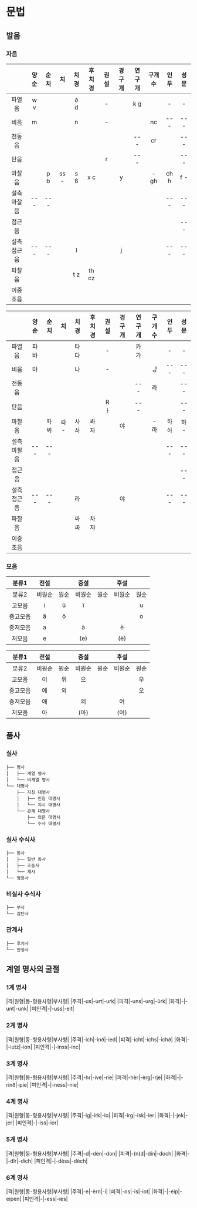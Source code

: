 # 문법

## 발음

### 자음

||양순|순치|치|치경|후치경|권설|경구개|연구개|구개수|인두|성문|
| :-: | :-: | :-: | :-: | :-: | :-: | :-: | :-: | :-: | :-: | :-: | :-: |
|파열음|w v|||ð d||-||k g||-|-|
|비음|m|||n||-|||nc|---|---|
|전동음||||||||---|cr||---|
|탄음||||||r||---|||---|
|마찰음||p b|ss -|s ß|x c||y||- gh|ch h|f -|
|설측 마찰음|---|---||||||||---|---|
|접근음|||||||||||---|
|설측 접근음|---|---||l|||j|||---|---|
|파찰음||||t z|th cz|||||||
|이중 조음||||||||||

||양순|순치|치|치경|후치경|권설|경구개|연구개|구개수|인두|성문|
| :-: | :-: | :-: | :-: | :-: | :-: | :-: | :-: | :-: | :-: | :-: | :-: |
|파열음|파 바|||타 다||-||카 가||-|-|
|비음|마|||나||-|||ᅟᅡᆼ|---|---|
|전동음||||||||---|ᄙᅡ||---|
|탄음||||||Rㅏ||---|||---|
|마찰음||ᅗᅡ ᄫᅡ|ᄯᅡ -|사 ᅀᅡ|ᄻᅡ 자||야||- ꥤᅡ|ᅙᅡ ᅌᅡ|하 -|
|설측 마찰음|---|---||||||||---|---|
|접근음|||||||||||---|
|설측 접근음|---|---||라|||야|||---|---|
|파찰음||||ᄷᅡ ᄶᅡ|차 쟈|||||||
|이중 조음||||||||||

### 모음

|분류1|전설||중설||후설||
| :-: | :-: | :-: | :-: | :-: | :-: | :-: |
|분류2|비원순|원순|비원순|원순|비원순|원순|
|고모음|i|ü|ï|||u|
|중고모음|ä|ö||||o|
|중저모음|a||à||è||
|저모음|e||(e)||(è)||

|분류1|전설||중설||후설||
| :-: | :-: | :-: | :-: | :-: | :-: | :-: |
|분류2|비원순|원순|비원순|원순|비원순|원순|
|고모음|이|위|으|||우|
|중고모음|에|외||||오|
|중저모음|애||ᄋힺ||어||
|저모음|아||(아)||(어)||

## 품사

### 실사
```
├── 명사
│   ├── 계열 명사
│   └── 비계열 명사
└── 대명사
    ├── 지칭 대명사
    │   ├── 인칭 대명사
    │   └── 지시 대명사
    └── 관계 대명사
        ├── 의문 대명사
        └── 수사 대명사
```

### 실사 수식사
```
├── 동사
│   ├── 일반 동사
│   ├── 조동사
│   └── 계사
└── 형용사
```

### 비실사 수식사
```
├── 부사
└── 감탄사
```

### 관계사
```
├── 후치사
└── 한정사
```

## 계열 명사의 굴절

### 1계 명사
|격|원형|동-형용사형|부사형|
|주격|-us|-urt|-urk|
|피격|-uns|-urg|-ürk|
|화격|-|-unt|-unk|
|피인격|-|-uss|-eit|

### 2계 명사
|격|원형|동-형용사형|부사형|
|주격|-ich|-inð|-ied|
|피격|-icht|-ichs|-ichð|
|화격|-|-iutz|-ion|
|피인격|-|-inss|-inc|

### 3계 명사
|격|원형|동-형용사형|부사형|
|주격|-hr|-ive|-rie|
|피격|-hèr|-èrg|-rje|
|화격|-|-rinð|-pie|
|피인격|-|-ness|-nie|

### 4계 명사
|격|원형|동-형용사형|부사형|
|주격|-ig|-irk|-io|
|피격|-irg|-isk|-ier|
|화격|-|-jek|-jer|
|피인격|-|-iss|-ior|

### 5계 명사
|격|원형|동-형용사형|부사형|
|주격|-d|-dèn|-don|
|피격|-(n)d|-din|-doch|
|화격|-|-dlr|-dich|
|피인격|-|-dèss|-dèch|

### 6계 명사
|격|원형|동-형용사형|부사형|
|주격|-e|-èrn|-i|
|피격|-os|-is|-iot|
|화격|-|-eip|-eipèn|
|피인격|-|-ess|-ies|
